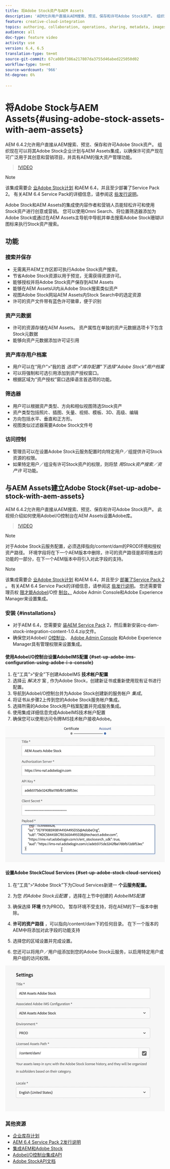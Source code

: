 ```yaml
---
title: 将Adobe Stock资产与AEM Assets
description: 'AEM允许用户直接从AEM搜索、预览、保存和许可Adobe Stock资产。 组织现在可以将其Adobe Stock企业计划与AEM Assets集成，以确保许可资产现在可广泛用于其创意和营销项目，并具有AEM的强大资产管理功能。 '
feature: creative-cloud-integration
topics: authoring, collaboration, operations, sharing, metadata, images, stock
audience: all
doc-type: feature video
activity: use
version: 6.4, 6.5
translation-type: tm+mt
source-git-commit: 67ca08bf386a217807da3755d46abed225050d02
workflow-type: tm+mt
source-wordcount: '966'
ht-degree: 6%

---
```



# 将Adobe Stock与AEM Assets{#using-adobe-stock-assets-with-aem-assets}

AEM 6.4.2允许用户直接从AEM搜索、预览、保存和许可Adobe Stock资产。 组织现在可以将其Adobe Stock企业计划与AEM Assets集成，以确保许可资产现在可广泛用于其创意和营销项目，并具有AEM的强大资产管理功能。

>[!VIDEO](https://video.tv.adobe.com/v/24678/?quality=9&learn=on)

>[!NOTE]
>
>该集成需要企 [业Adobe Stock计划](https://landing.adobe.com/en/na/products/creative-cloud/ctir-4625-stock-for-enterprise/index.html) 和AEM 6.4，并且至少部署了Service Pack 2。 有关AEM 6.4 Service Pack的详细信息，请参阅这 [些发行说明](https://helpx.adobe.com/cn/experience-manager/6-4/release-notes/sp-release-notes.html)。

Adobe Stock和AEM Assets的集成使内容作者和营销人员能轻松许可和使用Stock资产进行创意或营销。 您可以使用Omni Search、将位置筛选器添加为Adobe Stock或通过在AEM Assets主导航中导航并单击搜索Adobe Stock珊瑚UI图标来执行Stock资产搜索。

## 功能

### 搜索并保存

* 无需离开AEM工作区即可执行Adobe Stock资产搜索。
* 节省Adobe Stock资源以用于预览，无需获得资源许可。
* 能够授权并将Adobe Stock资产保存到AEM Assets
* 能够在AEM AssetsUI内从Adobe Stock搜索类似资产
* 视图Adobe Stock网站AEM Assets内Stock Search中的选定资源
* 许可的资产文件带有蓝色许可徽章，便于识别

### 资产元数据

* 许可的资源存储在AEM Assets。 资产属性在单独的资产元数据选项卡下包含Stock元数据
* 能够向资产元数据添加许可证引用

### 资产库存用户档案

* 用户可以在“用户”>“我的首 *选项”>“库存配置”下选择“Adobe Stock”用户档案*
* 可以将强制和可选引用添加到资产授权窗口。
* 根据区域为“资产授权”窗口选择语言首选项的功能。

### 筛选器

* 用户可以根据资产类型、方向和相似视图筛选Stock资产
* 资产类型包括照片、插图、矢量、视频、模板、3D、高级、编辑
* 方向包括水平、垂直和正方形。
* 视图类似过滤器需要Adobe Stock文件号

### 访问控制

* 管理员可以在设置Adobe Stock云服务配置时向特定用户／组提供许可Stock资源的权限。
* 如果特定用户／组没有许可Stock资产的权限，则将禁 *用Stock资产搜索／资产许* 可功能。

## 与AEM Assets建立Adobe Stock{#set-up-adobe-stock-with-aem-assets}

AEM 6.4.2允许用户直接从AEM搜索、预览、保存和许可Adobe Stock资产。 此视频介绍如何使用AdobeI/O控制台在AEM Assets设置Adobe库。

>[!VIDEO](https://video.tv.adobe.com/v/25043/?quality=12&learn=on)

>[!NOTE]
>
>对于Adobe Stock云服务配置，必须选择指向/content/dam的PROD环境和授权资产路径。 环境字段将在下一个AEM版本中删除，许可的资产路径是即将推出的功能的一部分，在下一个AEM版本中将引入对此字段的支持。

>[!NOTE]
>
>该集成需要企 [业Adobe Stock计划](https://landing.adobe.com/en/na/products/creative-cloud/ctir-4625-stock-for-enterprise/index.html) 和AEM 6.4，并且至少 [部署了Service Pack 2](https://www.adobeaemcloud.com/content/marketplace/marketplaceProxy.html?packagePath=/content/companies/public/adobe/packages/cq640/servicepack/AEM-6.4.2.0) 。 有关AEM 6.4 Service Pack的详细信息，请参阅这 [些发行说明](https://helpx.adobe.com/cn/experience-manager/6-4/release-notes/sp-release-notes.html)。 您还需要管理员权 [限才能AdobeI](https://console.adobe.io/)/O控 [制台、](https://adminconsole.adobe.com/) Adobe Admin Console和Adobe Experience Manager来设置集成。

### 安装 {#installations}

* 对于AEM 6.4，您需要安 [装AEM Service Pack](https://www.adobeaemcloud.com/content/marketplace/marketplaceProxy.html?packagePath=/content/companies/public/adobe/packages/cq640/servicepack/AEM-6.4.2.0) 2，然后重新安装cq-dam-stock-integration-content-1.0.4.zip文件。
* 确保您对AdobeI/ [O控制台](https://console.adobe.io/)、 [Adobe Admin Console](https://adminconsole.adobe.com/) 和Adobe Experience Manager具有管理权限来设置集成。

#### 使用AdobeI/O控制台设置AdobeIMS配置 {#set-up-adobe-ims-configuration-using-adobe-i-o-console}

1. 在“工具”>“安全”下创建AdobeIMS **技术帐户配置**
2. 选择云 *解决方* 案 *,* 作为Adobe Stock，创建新证书或重新使用现有证书进行配置。
3. 导航到AdobeI/O控制台并为Adobe Stock创建新的服务帐户 *集成*。
4. 将证书从步骤2上传到您的Adobe Stock服务帐户集成。
5. 选择所需的Adobe Stock用户档案配置并完成服务集成。
6. 使用集成详细信息完成AdobeIMS技术帐户配置
7. 确保您可以使用访问令牌IMS技术帐户接收Adobe。

![Adobe IMS 技术帐户](assets/screen_shot_2018-10-22at12219pm.png)

#### 设置Adobe StockCloud Services {#set-up-adobe-stock-cloud-services}

1. 在“工具”>“Adobe Stock”下为Cloud Services新建一 **个云服务配置。**
2. 为您 *的Adobe Stock云配置* ，选择在上节中创建的 *AdobeIMS配置*

3. 确保选择 **环境** 作为PROD。 暂存环境不受支持，将在AEM的下一版本中删除。
4. **许可的资产路径** ，可以指向/content/dam下的任何目录。 在下一个版本的AEM中将添加对此字段的功能支持
5. 选择您的区域设置并完成设置。
6. 您还可以将用户／用户组添加到您的Adobe Stock云服务，以启用特定用户或用户组的访问权限。

![Adobe资产库存配置](assets/screen_shot_2018-10-22at12425pm.png)

### 其他资源

* [企业库存计划](https://landing.adobe.com/en/na/products/creative-cloud/ctir-4625-stock-for-enterprise/index.html)
* [AEM 6.4 Service Pack 2发行说明](https://helpx.adobe.com/cn/experience-manager/6-4/release-notes/sp-release-notes.html)
* [集成AEM和Adobe Stock](https://helpx.adobe.com/experience-manager/6-5/assets/using/aem-assets-adobe-stock.html#IntegrateAEMandAdobeStock)
* [AdobeI/O控制台集成API](https://www.adobe.io/apis/cloudplatform/console/authentication/gettingstarted.html)
* [Adobe StockAPI文档](https://www.adobe.io/apis/creativecloud/stock/docs.html)